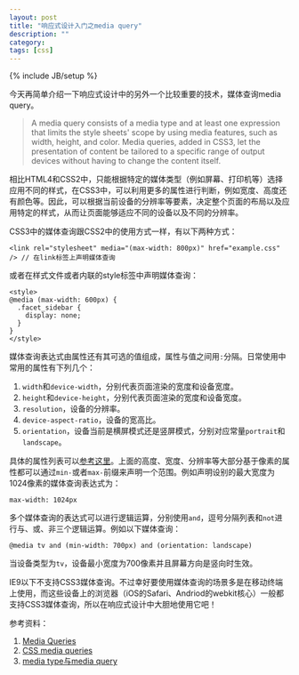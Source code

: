 ```yaml
---
layout: post
title: "响应式设计入门之media query"
description: ""
category: 
tags: [css]
---
```

{% include JB/setup %}

今天再简单介绍一下响应式设计中的另外一个比较重要的技术，媒体查询media query。

> A media query consists of a media type and at least one expression that limits the style sheets' scope by using media features, such as width, height, and color. Media queries, added in CSS3, let the presentation of content be tailored to a specific range of output devices without having to change the content itself.

相比HTML4和CSS2中，只能根据特定的媒体类型（例如屏幕、打印机等）选择应用不同的样式，在CSS3中，可以利用更多的属性进行判断，例如宽度、高度还有颜色等。因此，可以根据当前设备的分辨率等要素，决定整个页面的布局以及应用特定的样式，从而让页面能够适应不同的设备以及不同的分辨率。

CSS3中的媒体查询跟CSS2中的使用方式一样，有以下两种方式：

    <link rel="stylesheet" media="(max-width: 800px)" href="example.css" /> // 在link标签上声明媒体查询

或者在样式文件或者内联的style标签中声明媒体查询：

    <style>
    @media (max-width: 600px) {
      .facet_sidebar {
        display: none;
      }
    }
    </style>

媒体查询表达式由属性还有其可选的值组成，属性与值之间用`:`分隔。日常使用中常用的属性有下列几个：

1. `width`和`device-width`，分别代表页面渲染的宽度和设备宽度。
2. `height`和`device-height`，分别代表页面渲染的宽度和设备宽度。
3. `resolution`，设备的分辨率。
4. `device-aspect-ratio`，设备的宽高比。
5. `orientation`，设备当前是横屏模式还是竖屏模式，分别对应常量`portrait`和`landscape`。

具体的属性列表可以[参考这里](https://developer.mozilla.org/en-US/docs/Web/Guide/CSS/Media_queries#Media_features)。上面的高度、宽度、分辨率等大部分基于像素的属性都可以通过`min-`或者`max-`前缀来声明一个范围。例如声明设别的最大宽度为1024像素的媒体查询表达式为：

    max-width: 1024px

多个媒体查询的表达式可以进行逻辑运算，分别使用`and`，逗号分隔列表和`not`进行与、或、非三个逻辑运算。例如以下媒体查询：

    @media tv and (min-width: 700px) and (orientation: landscape) 

当设备类型为`tv`，设备最小宽度为700像素并且屏幕方向是竖向时生效。

IE9以下不支持CSS3媒体查询。不过幸好要使用媒体查询的场景多是在移动终端上使用，而这些设备上的浏览器（iOS的Safari、Andriod的webkit核心）一般都支持CSS3媒体查询，所以在响应式设计中大胆地使用它吧！

参考资料：

1. [Media Queries](http://www.w3.org/TR/css3-mediaqueries/)
2. [CSS media queries](https://developer.mozilla.org/en-US/docs/Web/Guide/CSS/Media_queries)
3. [media type与media query](http://www.qianduan.net/media-type-and-media-query.html)
